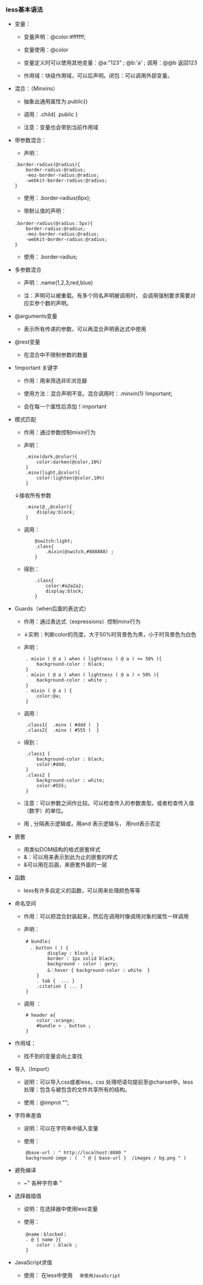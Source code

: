 ### less基本语法
- 变量：

    - 变量声明：@color:#ffffff;

    - 变量使用：@color

    - 变量定义时可以使用其他变量：@a:"123" ;  @b:'a' ;  调用：@@b 返回123

    - 作用域：块级作用域，可以后声明。闭包：可以调用外部变量。

- 混合：（Minxins）

    - 抽象出通用属性为.public{}

    - 调用：.child{    .public       }

    - 注意：变量也会带到当前作用域

- 带参数混合：

    - 声明：
    ```less
    .border-radius(@radius){
        border-radius:@radius;
        -moz-border-radius:@radius;
        -webkit-border-radius:@radius;
    }
    ```
    - 使用：.border-radius(6px);

    - 带默认值的声明：
    ```less
    .border-radius(@radius：5px){
        border-radius:@radius;
        -moz-border-radius:@radius;
        -webkit-border-radius:@radius;
    }
    ```
    - 使用：.border-radius;

- 多参数混合

    - 声明：.name(1,2,3;red,blue)

    - 注：声明可以被重载。有多个同名声明被调用时， 会调用强制要求需要对应实参个数的声明。
- @arguments变量

    - 表示所有传递的参数，可以再混合声明表达式中使用
- @rest变量

    - 在混合中不限制参数的数量
- !important 关键字

    - 作用：用来筛选非IE浏览器

    - 使用方法：混合声明不变。混合调用时：.minxin(1) !important;

    - 会在每一个属性后添加！important

- 模式匹配

    - 作用：通过参数控制mixin行为

    - 声明：
    ```less
        .minx(dark,@color){
            color:darken(@color,10%)
        }
        .minx(light,@color){
            color:lighten(@color,10%)
        }
    ```
    ↓接收所有参数
    ```less
        .minx(@_,@color){
            display:block;
        }
    ```
    - 调用：
        ```less
            @switch:light;
            .class{
                .mixin(@switch,#888888) ;
            }
        ```
    - 得到：
        ```less
            .class{
                color:#a2a2a2;
                display:block;
            }
        ```
- Guards（when后面的表达式）

    - 作用：通过表达式（expressions）控制minx行为
    - ↓实例：判断color的亮度，大于50%时背景色为黑，小于时背景色为白色

    - 声明：
    ```less
        . mixin ( @ a ) when ( lightness ( @ a ) >= 50% ){
            background-color : black;
        }
        . mixin ( @ a ) when ( lightness ( @ a ) < 50% ){
            background-color : white ;
        }
        . mixin ( @ a ) {
            color:@a;
        }
    ```
    - 调用：
    ```less
        .class1{  .minx ( #ddd )  }
        .class2{  .minx ( #555 )  }
    ```
    - 得到：
    ```less
        .class1 {
            background-color : black;
            color:#ddd;
        }
        .class2 {
            background-color : white;
            color:#555;
        }
    ```
    - 注意：可以参数之间作比较。可以检查传入的参数类型。或者检查传入值（数字）的单位。

    - 用 , 分隔表示逻辑或，用and 表示逻辑与， 用not表示否定

- 嵌套

    - 用类似DOM结构的格式嵌套样式
    - &：可以用来表示到此为止的嵌套的样式
    - &可以用在后面，来嵌套外面的一层

- 函数
    - less有许多自定义的函数，可以用来处理颜色等等

- 命名空间

    - 作用：可以把混合封装起来，然后在调用时像调用对象的属性一样调用

    - 声明：
    ```less
        # bundle｛
        　. button ( ) {
                display : block ;
                border : 1px solid black;
                background - color : gery;
                &：hover { background-color : white  }
            }
            . tab {  ... }
            .citation { ... }
        }
    ```
    - 调用 ：
    ```less
        # header a{
            color :orange;
            #bundle > . button ;
        }
    ```
- 作用域：

    - 找不到的变量会向上查找

- 导入（Import）

    - 说明：可以导入css或者less，css 处理吧语句提前至@charset中。less处理：包含与被包含的文件共享所有的结构。

    - 使用：@improt "";

- 字符串差值

    - 说明：可以在字符串中插入变量

    - 使用：
    ```less
        @base-url : " http://localhost:8080 "
        background-imge : (  " @ { base-url }  /images / bg.png " )
    ```
- 避免编译
    - ~" 各种字符串 "

- 选择器插值

    - 说明：在选择器中使用less变量

    - 使用：
    ```less
        @name：blocked；
        . @ { name }{
            color : black ;
        }
    ```
- JavaScript求值

    - 使用：
在less中使用   `   来使用JavaScript  `